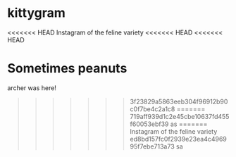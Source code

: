 kittygram
=======
<<<<<<< HEAD
Instagram of the feline variety
<<<<<<< HEAD
<<<<<<< HEAD

Sometimes peanuts
=======
archer was here!
>>>>>>> 3f23829a5863eeb304f96912b90c0f7be4c2a1c8
=======
>>>>>>> 719aff939d1c2e45cbe10637fd455f60053ebf39
as
=======
Instagram of the feline variety
>>>>>>> ed8bd157fc0f2939e23ea4c496995f7ebe713a73
sa